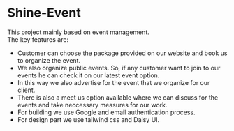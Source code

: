 # Shine-Event 


This project mainly based on event management. <br>
The key features are:
* Customer can choose the package provided on our website and book us to organize the event.
* We also organize public events. So, if any customer want to join to our events he can check it on our latest event option.
* In this way we also advertise for the event that we organize for our client.
* There is also a meet us option available where we can discuss for the events and take neccessary measures for our work.
* For building we use Google and email authentication process.
* For design part we use tailwind css and Daisy UI.
  
